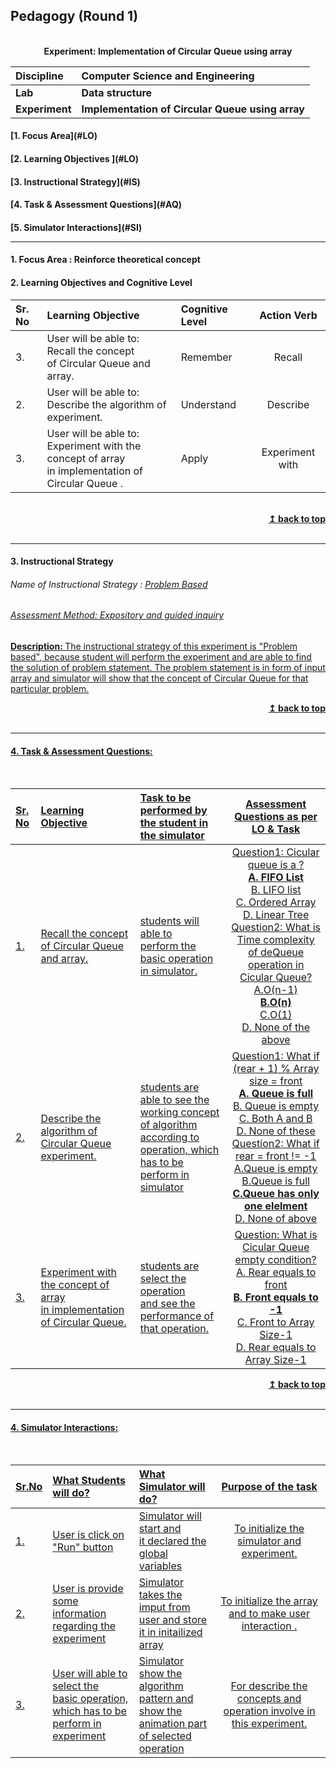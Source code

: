 ## Pedagogy (Round 1)
<p align="center">
<br>
    <b> Experiment: Implementation of Circular Queue using array<a name="top"></a></b><br>
</p>

<b>Discipline | <b>Computer Science and Engineering
:--|:--|
<b> Lab | <b> Data structure
<b> Experiment|     <b> Implementation of Circular Queue using array


<h4> [1. Focus Area](#LO)
<h4> [2. Learning Objectives ](#LO)
<h4> [3. Instructional Strategy](#IS)
<h4> [4. Task & Assessment Questions](#AQ)
<h4> [5. Simulator Interactions](#SI)
<hr>

<a name="LO"></a>
#### 1. Focus Area : Reinforce theoretical concept

#### 2. Learning Objectives and Cognitive Level


Sr. No |	Learning Objective	| Cognitive Level | Action Verb
:--|:--|:--|:-:
3.| User will be able to: <br> Recall the concept <br> of Circular Queue and array. | Remember| Recall
2.| User will be able to: <br> Describe the algorithm of experiment. | Understand | Describe
3.| User will be able to: <br>Experiment with the concept of array <br>in implementation of Circular Queue . | Apply | Experiment with

<br/>
<div align="right">
    <b><a href="#top">↥ back to top</a></b>
</div>
<br/>
<hr>

<a name="IS"></a>
#### 3. Instructional Strategy
###### Name of Instructional Strategy  :    <u> Problem Based
###### Assessment Method: Expository and guided inquiry

<u> <b>Description: </b> The instructional strategy of this experiment is "Problem based", because student will perform the experiment and are able to find the solution of problem statement. The problem statement is in form of input array and simulator will show that the concept of Circular Queue for that particular problem. </u>
<br>
<div align="right">
    <b><a href="#top">↥ back to top</a></b>
</div>
<br/>
<hr>

<a name="AQ"></a>
#### 4. Task & Assessment Questions:
<br>

Sr. No |	Learning Objective	| Task to be performed by <br> the student  in the simulator | Assessment Questions as per LO & Task
:--|:--|:--|:-:
1.|  Recall the concept <br> of Circular Queue and array. | students will able to<br> perform the basic operation in simulator. | Question1: Cicular queue is a ? <br><b>A. FIFO List <br></b>B. LIFO list<br>C. Ordered Array <br> D. Linear Tree <br>Question2: What is Time complexity of deQueue operation in Cicular Queue?<br>A.O(n-1)<br><b>B.O(n)</b><br>C.O(1)<br>D. None of the above
2.| Describe  the algorithm of Circular Queue experiment. | students are able to see the working concept of algorithm<br> according to operation, which <br>has to be perform in simulator | Question1: What if (rear + 1) % Array size = front <br><b>A. Queue is full <br></b>B. Queue is empty <br>C. Both A and B <br>D. None of these <br> Question2: What if rear = front != -1<br> A.Queue is empty<br>B.Queue is full<br><b>C.Queue has only one elelment</B><br>D. None of above
3.| Experiment with the concept of array <br>in implementation of Circular Queue. | students are select the operation<br>and see the performance of that operation. | Question: What is Cicular Queue empty condition?<br>A. Rear equals to front<br><b>B. Front equals to -1</b><br> C. Front to Array Size-1 <br> D. Rear equals to Array Size-1
<div align="right">
    <b><a href="#top">↥ back to top</a></b>
</div>
<br/>
<hr>

<a name="SI"></a>

#### 4. Simulator Interactions:
<br>

Sr.No | What Students will do? |	What Simulator will do?	| Purpose of the task
:--|:--|:--|:--:
1.|  User is click on<br>"Run" button  |  Simulator will start and<br>it declared the global variables | To initialize the simulator and experiment.
2.|  User is provide some<br>information regarding the<br>experiment | Simulator takes the imput from<br>user and store it in initailized array |To initialize the array<br> and to make user interaction .
3.|  User will able to select the <br>basic operation,<br>which has to be perform in experiment | Simulator show the algorithm<br>pattern and show the animation part<br>of selected operation | For describe the concepts and operation involve in this experiment.

